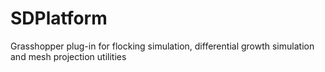 # SDPlatform
Grasshopper plug-in for flocking simulation, differential growth simulation and mesh projection utilities
